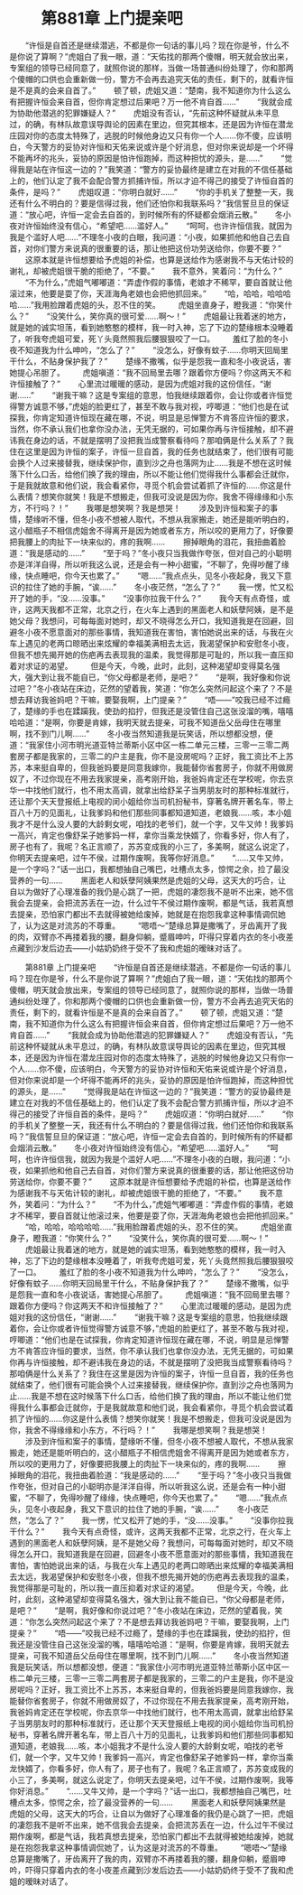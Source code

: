 # 　　第881章 上门提亲吧
　　“许恒是自首还是继续潜逃，不都是你一句话的事儿吗？现在你是爷，什么不是你说了算啊？”虎姐白了我一眼，道：“天佑找的那两个傻帽，明天就会放出来，专案组的领导已经同意了，就照你说的那样，当做一场普通纠纷处理了，你和那两个傻帽的口供也会重新做一份，警方不会再去追究天佑的责任，剩下的，就看许恒是不是真的会来自首了。”
　　顿了顿，虎姐又道：“楚南，我不知道你为什么这么有把握许恒会来自首，但你肯定想过后果吧？万一他不肯自首……”
　　“我就会成为协助他潜逃的犯罪嫌疑人？”
　　虎姐没有否认，“先前这种怀疑就从未平息过，的确，有林队故意误导舆论的因素在里边，但究其根本，还是因为许恒在潜龙庄园对你的态度太特殊了，逃脱的时候他身边又只有你一个人……你不傻，应该明白，今天警方的妥协对许恒和天佑来说或许是个好消息，但对你来说却是一个坏得不能再坏的兆头，妥协的原因是怕许恒跑掉，而这种担忧的源头，是……”
　　“觉得我是站在许恒这一边的？”我笑道：“警方的妥协最终是建立在对我的不信任基础上的，他们认定了我不会配合警方抓捕许恒，所以才迫不得己的接受了许恒自首的条件，是吗？”
　　虎姐叹道：“你明白就好……”
　　“你的手机关了整整一天，我还有什么不明白的？要是信得过我，他们还怕你和我联系吗？”我信誓旦旦的保证道：“放心吧，许恒一定会去自首的，到时候所有的怀疑都会烟消云散。”
　　冬小夜对许恒始终没有信心，“希望吧……滥好人。”
　　“呵呵，也许许恒信我，就因为我是个滥好人吧……”不理冬小夜的白眼，我问道：“小夜，如果抓他和他自己去自首，对你们警方来说真的很重要的话，那让他把这份功劳送给你，你要不要？”
　　这原本就是许恒想要给予虎姐的补偿，也算是送给作为感谢我不与天佑计较的谢礼，却被虎姐很干脆的拒绝了，“不要。”
　　我不意外，笑着问：“为什么？”
　　“不为什么，”虎姐气嘟嘟道：“弄虚作假的事情，老娘才不稀罕，要自首就让他滚过来，他要是耍了你，天涯海角老娘也会把他抓回来。”
　　“哈，哈哈，哈哈哈哈……”我用脸蹭着虎姐的头，忍不住的笑。
　　虎姐坐直身子，瞪我道：“你笑什么？”
　　“没笑什么，笑你真的很可爱……啊～！”
　　虎姐最让我着迷的地方，就是她的诚实坦荡，看到她憨憨的模样，我一时入神，忘了下边的楚缘根本没睡着了，听我夸虎姐可爱，死丫头竟然照我后腰狠狠咬了一口。
　　羞红了脸的冬小夜不知道我为什么呻吟，“怎么了？”
　　“没怎么，好像有蚊子……你明天回局里干什么，不贴身保护我了？”
　　楚缘不撒嘴，似乎是怨我一直和冬小夜说话，害她提心吊胆了。
　　虎姐嗔道：“我不回局里去哪？跟着你方便吗？你这两天不和许恒接触了？”
　　心里流过暖暖的感动，是因为虎姐对我的这份信任，“谢谢……”
　　“谢我干嘛？这是专案组的意思，怕我继续跟着你，会让你或者许恒觉得警方诚意不够，”虎姐的脸更红了，甚至不敢与我对视，哼唧道：“他们也是在试探我，你肯定知道许恒现在藏在哪，不说，明显是忌惮警方不肯答应许恒的要求，当然，你不承认我们也拿你没办法，无凭无据的，可如果你再与许恒接触，却不避讳我在身边的话，不就是摆明了没把我当成警察看待吗？那咱俩是什么关系了？我住在这里是因为许恒的案子，许恒一旦自首，我的任务也就结束了，他们很有可能会换个人过来接替我，继续保护你，直到沙之舟也落网为止……我是不想在这时候落下什么口舌，给他们换了我的理由，所以不能让他们觉得我什么事都会迁就你，于是我就故意和他们说，我会看紧你，寻觅个机会尝试着抓了许恒的……你这是什么表情？想笑你就笑！我是不想搬走，但我可没说是因为你，我舍不得缘缘和小东方，不行吗？！”
　　我哪是想笑啊？我是想哭！
　　涉及到许恒和案子的事情，楚缘听不懂，但冬小夜不想被人取代，不想从我家搬走，她还是能听明白的，这小醋瓶子不相信虎姐舍不得离开是因为她或者东方，所以咬的更用力了，好像要把我腰上的肉扯下一块来似的，疼的我啊……
　　擦掉眼角的泪花，我扭曲着脸道：“我是感动的……”
　　“至于吗？”冬小夜只当我做作夸张，但对自己的小聪明亦是洋洋自得，所以听我这么说，还是会有一种小甜蜜，“不聊了，免得吵醒了缘缘，快点睡吧，你今天也累了。”
　　“嗯……”我点点头，见冬小夜起身，我又下意识的拉住了她的手腕，“诶……”
　　冬小夜茫然，“怎么了？”
　　我一愣，忙又松开了她的手，“没……没事。”
　　“没事你拉我干什么？”
　　我今天有点奇怪，或许，这两天我都不正常，北京之行，在火车上遇到的黑面老人和妖孽阿姨，是不是她父母？我想问，可每每面对她时，却又不晓得怎么开口，我知道我是在回避，回避冬小夜不愿意面对的那些事情，我知道我在害怕，害怕她说出来的话，与我在火车上遇见的老两口晾晒出来炫耀的幸福美满相去太远，我渴望保护和安慰冬小夜，但我不想先揭开她的伤疤再去表现我的温柔，我觉得那是可耻的，所以我一直压抑着对求证的渴望。
　　但是今天，今晚，此时，此刻，这种渴望却变得莫名强大，强大到让我不能自已，“你父母都是老师，是吧？”
　　“是啊，我好像和你说过吧？”冬小夜站在床边，茫然的望着我，笑道：“你怎么突然问起这个来了？不是想去拜访我爸妈吧？干嘛，要娶我啊，上门提亲？”
　　“唔——”咬我已经不过瘾了，楚缘的手也在蹂躏我，使劲的掐拧，但我还是没管住自己这张没溜的嘴，嘻嘻哈哈道：“是啊，你要是肯嫁，我明天就去提亲，可我不知道岳父岳母住在哪里啊，找不到门儿啊……”
　　冬小夜当然知道我是玩笑话，所以想都没想，便道：“我家住小河市明光道亚特兰蒂斯小区中区一栋二单元三楼，三零一三零二两套房子都是我家的，三零二的户主是我，你不是没房呢吗？正好，我工资比不上苏苏，本来挺自卑的，但我爸妈要是同意我嫁你，我能替你省套房子，你就不用做房奴了，不过你现在不用去我家提亲，高考刚开始，我爸妈肯定还在学校呢，你去京华一中找他们就行，也不用太高调，就拿出给舒呆子当男朋友时的那种标准就行，还让那个天天登报纸上电视的闵小姐给你当司机扮秘书，穿著名牌开著名车，带上百八十万的见面礼，让我爹妈和他们那些同事都知道知道，老娘我……咳，本小姐我才不是什么没人要的大龄剩女呢，咱找的老爷们，就一个字，又牛又帅！我爹妈一高兴，肯定也像舒呆子她爹妈一样，拿你当乘龙快婿了，你看多好，你人有了，房子也有了，我呢？名正言顺了，苏苏变成我的小三了，多美啊，就这么说定了，你明天去提亲吧，过午不侯，过期作废啊，我等你好消息。”
　　“……又牛又帅，是一个字吗？”话一出口，我都想抽自己嘴巴，吐槽点太多，惊愕之余，捡了最没营养的一句……
　　黑面老人和妖孽阿姨果然是虎姐的父母，这天大的巧合，让自以为做好了心理准备的我仍是心跳了一把，虎姐的凄怨我不是听不出来，她不信我会去提亲，会把流苏丢在一边，什么过午不侯过期作废啊，都是气话，我若真想去提亲，恐怕家门都出不去就得被她给废掉，她就是在抱怨我拿这种事情调侃她了，认为这是对流苏的不尊重。
　　“嗯唔～”楚缘总算是撒嘴了，牙齿离开了我的肉，双臂亦不再搂着我的腰，翻身仰躺，蹙眉呻吟，吓得只穿着内衣的冬小夜差点藏到沙发后边去——小姑奶奶终于受不了我和虎姐的暧昧对话了。

　　第881章 上门提亲吧
　　“许恒是自首还是继续潜逃，不都是你一句话的事儿吗？现在你是爷，什么不是你说了算啊？”虎姐白了我一眼，道：“天佑找的那两个傻帽，明天就会放出来，专案组的领导已经同意了，就照你说的那样，当做一场普通纠纷处理了，你和那两个傻帽的口供也会重新做一份，警方不会再去追究天佑的责任，剩下的，就看许恒是不是真的会来自首了。”
　　顿了顿，虎姐又道：“楚南，我不知道你为什么这么有把握许恒会来自首，但你肯定想过后果吧？万一他不肯自首……”
　　“我就会成为协助他潜逃的犯罪嫌疑人？”
　　虎姐没有否认，“先前这种怀疑就从未平息过，的确，有林队故意误导舆论的因素在里边，但究其根本，还是因为许恒在潜龙庄园对你的态度太特殊了，逃脱的时候他身边又只有你一个人……你不傻，应该明白，今天警方的妥协对许恒和天佑来说或许是个好消息，但对你来说却是一个坏得不能再坏的兆头，妥协的原因是怕许恒跑掉，而这种担忧的源头，是……”
　　“觉得我是站在许恒这一边的？”我笑道：“警方的妥协最终是建立在对我的不信任基础上的，他们认定了我不会配合警方抓捕许恒，所以才迫不得己的接受了许恒自首的条件，是吗？”
　　虎姐叹道：“你明白就好……”
　　“你的手机关了整整一天，我还有什么不明白的？要是信得过我，他们还怕你和我联系吗？”我信誓旦旦的保证道：“放心吧，许恒一定会去自首的，到时候所有的怀疑都会烟消云散。”
　　冬小夜对许恒始终没有信心，“希望吧……滥好人。”
　　“呵呵，也许许恒信我，就因为我是个滥好人吧……”不理冬小夜的白眼，我问道：“小夜，如果抓他和他自己去自首，对你们警方来说真的很重要的话，那让他把这份功劳送给你，你要不要？”
　　这原本就是许恒想要给予虎姐的补偿，也算是送给作为感谢我不与天佑计较的谢礼，却被虎姐很干脆的拒绝了，“不要。”
　　我不意外，笑着问：“为什么？”
　　“不为什么，”虎姐气嘟嘟道：“弄虚作假的事情，老娘才不稀罕，要自首就让他滚过来，他要是耍了你，天涯海角老娘也会把他抓回来。”
　　“哈，哈哈，哈哈哈哈……”我用脸蹭着虎姐的头，忍不住的笑。
　　虎姐坐直身子，瞪我道：“你笑什么？”
　　“没笑什么，笑你真的很可爱……啊～！”
　　虎姐最让我着迷的地方，就是她的诚实坦荡，看到她憨憨的模样，我一时入神，忘了下边的楚缘根本没睡着了，听我夸虎姐可爱，死丫头竟然照我后腰狠狠咬了一口。
　　羞红了脸的冬小夜不知道我为什么呻吟，“怎么了？”
　　“没怎么，好像有蚊子……你明天回局里干什么，不贴身保护我了？”
　　楚缘不撒嘴，似乎是怨我一直和冬小夜说话，害她提心吊胆了。
　　虎姐嗔道：“我不回局里去哪？跟着你方便吗？你这两天不和许恒接触了？”
　　心里流过暖暖的感动，是因为虎姐对我的这份信任，“谢谢……”
　　“谢我干嘛？这是专案组的意思，怕我继续跟着你，会让你或者许恒觉得警方诚意不够，”虎姐的脸更红了，甚至不敢与我对视，哼唧道：“他们也是在试探我，你肯定知道许恒现在藏在哪，不说，明显是忌惮警方不肯答应许恒的要求，当然，你不承认我们也拿你没办法，无凭无据的，可如果你再与许恒接触，却不避讳我在身边的话，不就是摆明了没把我当成警察看待吗？那咱俩是什么关系了？我住在这里是因为许恒的案子，许恒一旦自首，我的任务也就结束了，他们很有可能会换个人过来接替我，继续保护你，直到沙之舟也落网为止……我是不想在这时候落下什么口舌，给他们换了我的理由，所以不能让他们觉得我什么事都会迁就你，于是我就故意和他们说，我会看紧你，寻觅个机会尝试着抓了许恒的……你这是什么表情？想笑你就笑！我是不想搬走，但我可没说是因为你，我舍不得缘缘和小东方，不行吗？！”
　　我哪是想笑啊？我是想哭！
　　涉及到许恒和案子的事情，楚缘听不懂，但冬小夜不想被人取代，不想从我家搬走，她还是能听明白的，这小醋瓶子不相信虎姐舍不得离开是因为她或者东方，所以咬的更用力了，好像要把我腰上的肉扯下一块来似的，疼的我啊……
　　擦掉眼角的泪花，我扭曲着脸道：“我是感动的……”
　　“至于吗？”冬小夜只当我做作夸张，但对自己的小聪明亦是洋洋自得，所以听我这么说，还是会有一种小甜蜜，“不聊了，免得吵醒了缘缘，快点睡吧，你今天也累了。”
　　“嗯……”我点点头，见冬小夜起身，我又下意识的拉住了她的手腕，“诶……”
　　冬小夜茫然，“怎么了？”
　　我一愣，忙又松开了她的手，“没……没事。”
　　“没事你拉我干什么？”
　　我今天有点奇怪，或许，这两天我都不正常，北京之行，在火车上遇到的黑面老人和妖孽阿姨，是不是她父母？我想问，可每每面对她时，却又不晓得怎么开口，我知道我是在回避，回避冬小夜不愿意面对的那些事情，我知道我在害怕，害怕她说出来的话，与我在火车上遇见的老两口晾晒出来炫耀的幸福美满相去太远，我渴望保护和安慰冬小夜，但我不想先揭开她的伤疤再去表现我的温柔，我觉得那是可耻的，所以我一直压抑着对求证的渴望。
　　但是今天，今晚，此时，此刻，这种渴望却变得莫名强大，强大到让我不能自已，“你父母都是老师，是吧？”
　　“是啊，我好像和你说过吧？”冬小夜站在床边，茫然的望着我，笑道：“你怎么突然问起这个来了？不是想去拜访我爸妈吧？干嘛，要娶我啊，上门提亲？”
　　“唔——”咬我已经不过瘾了，楚缘的手也在蹂躏我，使劲的掐拧，但我还是没管住自己这张没溜的嘴，嘻嘻哈哈道：“是啊，你要是肯嫁，我明天就去提亲，可我不知道岳父岳母住在哪里啊，找不到门儿啊……”
　　冬小夜当然知道我是玩笑话，所以想都没想，便道：“我家住小河市明光道亚特兰蒂斯小区中区一栋二单元三楼，三零一三零二两套房子都是我家的，三零二的户主是我，你不是没房呢吗？正好，我工资比不上苏苏，本来挺自卑的，但我爸妈要是同意我嫁你，我能替你省套房子，你就不用做房奴了，不过你现在不用去我家提亲，高考刚开始，我爸妈肯定还在学校呢，你去京华一中找他们就行，也不用太高调，就拿出给舒呆子当男朋友时的那种标准就行，还让那个天天登报纸上电视的闵小姐给你当司机扮秘书，穿著名牌开著名车，带上百八十万的见面礼，让我爹妈和他们那些同事都知道知道，老娘我……咳，本小姐我才不是什么没人要的大龄剩女呢，咱找的老爷们，就一个字，又牛又帅！我爹妈一高兴，肯定也像舒呆子她爹妈一样，拿你当乘龙快婿了，你看多好，你人有了，房子也有了，我呢？名正言顺了，苏苏变成我的小三了，多美啊，就这么说定了，你明天去提亲吧，过午不侯，过期作废啊，我等你好消息。”
　　“……又牛又帅，是一个字吗？”话一出口，我都想抽自己嘴巴，吐槽点太多，惊愕之余，捡了最没营养的一句……
　　黑面老人和妖孽阿姨果然是虎姐的父母，这天大的巧合，让自以为做好了心理准备的我仍是心跳了一把，虎姐的凄怨我不是听不出来，她不信我会去提亲，会把流苏丢在一边，什么过午不侯过期作废啊，都是气话，我若真想去提亲，恐怕家门都出不去就得被她给废掉，她就是在抱怨我拿这种事情调侃她了，认为这是对流苏的不尊重。
　　“嗯唔～”楚缘总算是撒嘴了，牙齿离开了我的肉，双臂亦不再搂着我的腰，翻身仰躺，蹙眉呻吟，吓得只穿着内衣的冬小夜差点藏到沙发后边去——小姑奶奶终于受不了我和虎姐的暧昧对话了。
